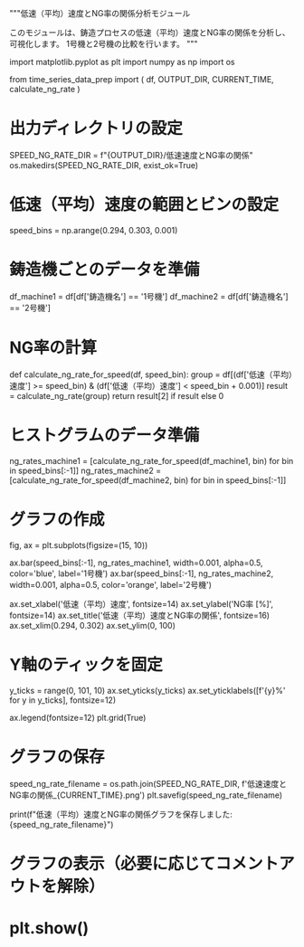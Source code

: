 """低速（平均）速度とNG率の関係分析モジュール

このモジュールは、鋳造プロセスの低速（平均）速度とNG率の関係を分析し、可視化します。
1号機と2号機の比較を行います。
"""

import matplotlib.pyplot as plt
import numpy as np
import os

from time_series_data_prep import (
    df, OUTPUT_DIR, CURRENT_TIME, calculate_ng_rate
)

# 出力ディレクトリの設定
SPEED_NG_RATE_DIR = f"{OUTPUT_DIR}/低速速度とNG率の関係"
os.makedirs(SPEED_NG_RATE_DIR, exist_ok=True)

# 低速（平均）速度の範囲とビンの設定
speed_bins = np.arange(0.294, 0.303, 0.001)

# 鋳造機ごとのデータを準備
df_machine1 = df[df['鋳造機名'] == '1号機']
df_machine2 = df[df['鋳造機名'] == '2号機']

# NG率の計算
def calculate_ng_rate_for_speed(df, speed_bin):
    group = df[(df['低速（平均）速度'] >= speed_bin) & (df['低速（平均）速度'] < speed_bin + 0.001)]
    result = calculate_ng_rate(group)
    return result[2] if result else 0

# ヒストグラムのデータ準備
ng_rates_machine1 = [calculate_ng_rate_for_speed(df_machine1, bin) for bin in speed_bins[:-1]]
ng_rates_machine2 = [calculate_ng_rate_for_speed(df_machine2, bin) for bin in speed_bins[:-1]]

# グラフの作成
fig, ax = plt.subplots(figsize=(15, 10))

ax.bar(speed_bins[:-1], ng_rates_machine1, width=0.001, alpha=0.5, color='blue', label='1号機')
ax.bar(speed_bins[:-1], ng_rates_machine2, width=0.001, alpha=0.5, color='orange', label='2号機')

ax.set_xlabel('低速（平均）速度', fontsize=14)
ax.set_ylabel('NG率 [%]', fontsize=14)
ax.set_title('低速（平均）速度とNG率の関係', fontsize=16)
ax.set_xlim(0.294, 0.302)
ax.set_ylim(0, 100)

# Y軸のティックを固定
y_ticks = range(0, 101, 10)
ax.set_yticks(y_ticks)
ax.set_yticklabels([f'{y}%' for y in y_ticks], fontsize=12)

ax.legend(fontsize=12)
plt.grid(True)

# グラフの保存
speed_ng_rate_filename = os.path.join(SPEED_NG_RATE_DIR, f'低速速度とNG率の関係_{CURRENT_TIME}.png')
plt.savefig(speed_ng_rate_filename)

print(f"低速（平均）速度とNG率の関係グラフを保存しました: {speed_ng_rate_filename}")

# グラフの表示（必要に応じてコメントアウトを解除）
# plt.show()
